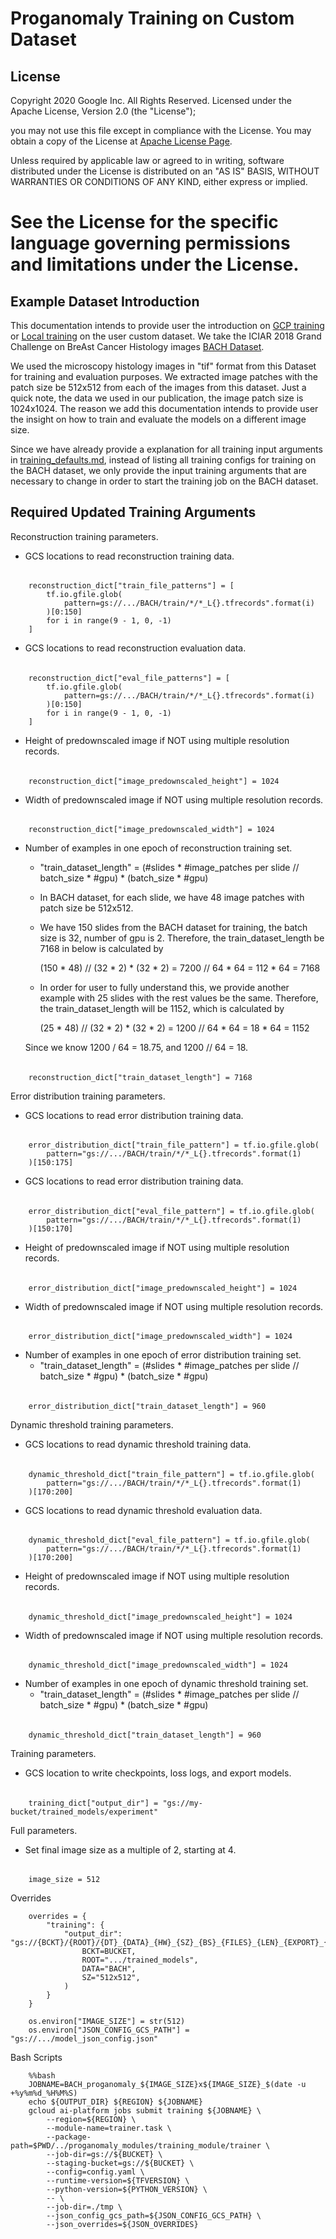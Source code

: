 # Proganomaly Training on Custom Dataset

## License

Copyright 2020 Google Inc. All Rights Reserved.
Licensed under the Apache License, Version 2.0 (the "License");

you may not use this file except in compliance with the License.
You may obtain a copy of the License at [Apache License Page](http://www.apache.org/licenses/LICENSE-2.0).

Unless required by applicable law or agreed to in writing, software distributed under the License is distributed on an 
"AS IS" BASIS, WITHOUT WARRANTIES OR CONDITIONS OF ANY KIND, either express or implied.

See the License for the specific language governing permissions and
limitations under the License.
===================================================

## Example Dataset Introduction
This documentation intends to provide user the introduction on 
[GCP training](/notebooks/mayo_train_gcp.ipynb) or 
[Local training](/notebooks/train_local.ipynb)
on the user custom dataset. We take the ICIAR 
2018 Grand Challenge on BreAst Cancer Histology images 
[BACH Dataset](https://iciar2018-challenge.grand-challenge.org/Dataset/).

We used the microscopy histology images in "tif" format from this Dataset for training and evaluation purposes. We 
extracted image patches with the patch size be 512x512 from each of the images from this dataset. Just a quick note, the 
data we used in our publication, the image patch size is 1024x1024. The reason we add this documentation intends to 
provide user the insight on how to train and evaluate the models on a different image size. 

Since we have already provide a explanation for all training input arguments in 
[training_defaults.md](documentation/training_defaults.md), instead of listing all training configs for training on the 
BACH dataset, we only provide the input training arguments that are necessary to change in order to start the training 
job on the BACH dataset. 

## Required Updated Training Arguments 

Reconstruction training parameters.

- GCS locations to read reconstruction training data.
######
        reconstruction_dict["train_file_patterns"] = [
            tf.io.gfile.glob(
                pattern=gs://.../BACH/train/*/*_L{}.tfrecords".format(i)
            )[0:150]
            for i in range(9 - 1, 0, -1)
        ]
        
- GCS locations to read reconstruction evaluation data.
######
        reconstruction_dict["eval_file_patterns"] = [
            tf.io.gfile.glob(
                pattern=gs://.../BACH/train/*/*_L{}.tfrecords".format(i)
            )[0:150]
            for i in range(9 - 1, 0, -1)
        ]
        
- Height of predownscaled image if NOT using multiple resolution records.
######
        reconstruction_dict["image_predownscaled_height"] = 1024
        
- Width of predownscaled image if NOT using multiple resolution records.
######
        reconstruction_dict["image_predownscaled_width"] = 1024

- Number of examples in one epoch of reconstruction training set.
    - "train_dataset_length" = (#slides * #image_patches per slide // batch_size * #gpu) * (batch_size * #gpu)
    - In BACH dataset, for each slide, we have 48 image patches with patch size be 512x512. 
    - We have 150 slides from the BACH dataset for training, the batch size is 32, number of gpu is 2. Therefore, 
    the train_dataset_length be 7168 in below is calculated by
    
        (150 * 48) // (32 * 2) * (32 * 2) = 7200 // 64 * 64 = 112 * 64 = 7168
    - In order for user to fully understand this, we provide another example with 25 slides with the rest values be 
    the same. Therefore, the train_dataset_length will be 1152, which is calculated by
    
        (25 * 48) // (32 * 2) * (32 * 2) = 1200 // 64 * 64 = 18 * 64 = 1152
    
    Since we know 1200 / 64 = 18.75, and 1200 // 64 = 18.
######
        reconstruction_dict["train_dataset_length"] = 7168

Error distribution training parameters.

- GCS locations to read error distribution training data.
######
        error_distribution_dict["train_file_pattern"] = tf.io.gfile.glob(
            pattern="gs://.../BACH/train/*/*_L{}.tfrecords".format(1)
        )[150:175]
        
- GCS locations to read error distribution training data.
######
        error_distribution_dict["eval_file_pattern"] = tf.io.gfile.glob(
            pattern="gs://.../BACH/train/*/*_L{}.tfrecords".format(1)
        )[150:170]

- Height of predownscaled image if NOT using multiple resolution records.
######
        error_distribution_dict["image_predownscaled_height"] = 1024
        
- Width of predownscaled image if NOT using multiple resolution records.
######
        error_distribution_dict["image_predownscaled_width"] = 1024

- Number of examples in one epoch of error distribution training set.
    - "train_dataset_length" = (#slides * #image_patches per slide // batch_size * #gpu) * (batch_size * #gpu)
######
        error_distribution_dict["train_dataset_length"] = 960

Dynamic threshold training parameters.

- GCS locations to read dynamic threshold training data.
######
        dynamic_threshold_dict["train_file_pattern"] = tf.io.gfile.glob(
            pattern="gs://.../BACH/train/*/*_L{}.tfrecords".format(1)
        )[170:200]
- GCS locations to read dynamic threshold evaluation data.
######
        dynamic_threshold_dict["eval_file_pattern"] = tf.io.gfile.glob(
            pattern="gs://.../BACH/train/*/*_L{}.tfrecords".format(1)
        )[170:200]

- Height of predownscaled image if NOT using multiple resolution records.
######
        dynamic_threshold_dict["image_predownscaled_height"] = 1024
        
- Width of predownscaled image if NOT using multiple resolution records.
######
        dynamic_threshold_dict["image_predownscaled_width"] = 1024

- Number of examples in one epoch of dynamic threshold training set.
    - "train_dataset_length" = (#slides * #image_patches per slide // batch_size * #gpu) * (batch_size * #gpu)
######
        dynamic_threshold_dict["train_dataset_length"] = 960

Training parameters.

- GCS location to write checkpoints, loss logs, and export models.
######
        training_dict["output_dir"] = "gs://my-bucket/trained_models/experiment"

Full parameters.

- Set final image size as a multiple of 2, starting at 4.
######
        image_size = 512

Overrides

        overrides = {
            "training": {
                "output_dir": "gs://{BCKT}/{ROOT}/{DT}_{DATA}_{HW}_{SZ}_{BS}_{FILES}_{LEN}_{EXPORT}_{MISC}".format(
                    BCKT=BUCKET,
                    ROOT=".../trained_models",
                    DATA="BACH",
                    SZ="512x512",
                )
            }
        }
        
        os.environ["IMAGE_SIZE"] = str(512)
        os.environ["JSON_CONFIG_GCS_PATH"] = "gs://.../model_json_config.json"

Bash Scripts

        %%bash
        JOBNAME=BACH_proganomaly_${IMAGE_SIZE}x${IMAGE_SIZE}_$(date -u +%y%m%d_%H%M%S)
        echo ${OUTPUT_DIR} ${REGION} ${JOBNAME}
        gcloud ai-platform jobs submit training ${JOBNAME} \
            --region=${REGION} \
            --module-name=trainer.task \
            --package-path=$PWD/../proganomaly_modules/training_module/trainer \
            --job-dir=gs://${BUCKET} \
            --staging-bucket=gs://${BUCKET} \
            --config=config.yaml \
            --runtime-version=${TFVERSION} \
            --python-version=${PYTHON_VERSION} \
            -- \
            --job-dir=./tmp \
            --json_config_gcs_path=${JSON_CONFIG_GCS_PATH} \
            --json_overrides=${JSON_OVERRIDES}
